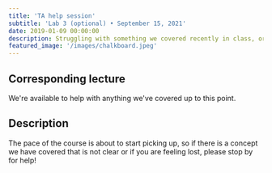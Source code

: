```yaml
---
title: 'TA help session'
subtitle: 'Lab 3 (optional) • September 15, 2021'
date: 2019-01-09 00:00:00
description: Struggling with something we covered recently in class, or do you want to discuss some of your own RNA-seq data?  Then drop in for hand-on help from one of our amazing Teaching Assistants!
featured_image: '/images/chalkboard.jpeg'
---
```


## Corresponding lecture

We're available to help with anything we've covered up to this point.

## Description

The pace of the course is about to start picking up, so if there is a concept we have covered that is not clear or if you are feeling lost, please stop by for help!  